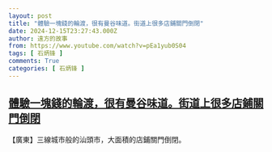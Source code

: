 ```yaml
---
layout: post
title: "體驗一塊錢的輪渡，很有曼谷味道。街道上很多店鋪關門倒閉"
date: 2024-12-15T23:27:43.000Z
author: 遠方的故事
from: https://www.youtube.com/watch?v=pEa1yub0S04
tags: [ 石炳锋 ]
comments: True
categories: [ 石炳锋 ]
---
```

<!--1734305263000-->
[體驗一塊錢的輪渡，很有曼谷味道。街道上很多店鋪關門倒閉](https://www.youtube.com/watch?v=pEa1yub0S04)
------

<div>
【廣東】三線城市般的汕頭市，大面積的店鋪關門倒閉。
</div>
